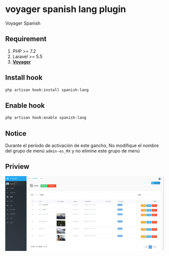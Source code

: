 # voyager spanish lang plugin

Voyager Spanish  

## Requirement

1. PHP >= 7.2
2. Laravel >= 5.5
3. [**Voyager**](http://doc.laravel-voyager.cn/)

## Install hook

```bash
php artisan hook:install spanish-lang
```

## Enable hook

```bash
php artisan hook:enable spanish-lang
```

## Notice

Durante el período de activación de este gancho,
No modifique el nombre del grupo de menú `admin-es_MX` y no elimine este grupo de menú 

## Priview

![](preview.jpg)